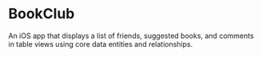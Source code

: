 # BookClub
An iOS app that displays a list of friends, suggested books, and comments in table views using core data entities and relationships.
